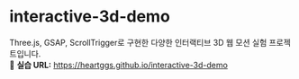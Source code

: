 # interactive-3d-demo
Three.js, GSAP, ScrollTrigger로 구현한 다양한 인터랙티브 3D 웹 모션 실험 프로젝트입니다.  
🔗 **실습 URL:** https://heartggs.github.io/interactive-3d-demo
